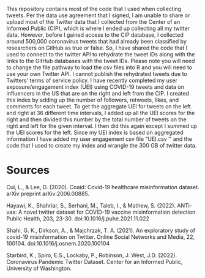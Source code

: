 This repository contains most of the code that I used when collecting tweets. Per the data use agreement that I signed, I am unable to share or upload most of the Twitter data that I collected from the Center of an Informed Public (CIP), which is where I ended up collecting all my twitter data. However, before I gained access to the CIP database, I collected around 500,000 coronavirus tweets that had already been classified by researchers on GitHub as true or false. So, I have shared the code that I used to connect to the twitter API to rehydrate the tweet IDs along with the links to the GitHub databases with the tweet IDs. Please note you will need to change the file pathway to load the csv files into R and you will need to use your own Twitter API. I cannot publish the rehydrated tweets due to Twitters' terms of service policy. I have recently completed my user exposure/engagement index (UEI) using COVID-19 tweets and data on influencers in the US that are on the right and left from the CIP. I created this index by adding up the number of followers, retweets, likes, and comments for each tweet. To get the aggregate UEI for tweets on the left and right at 36 different time intervals, I added up all the UEI scores for the right and then divided this number by the total number of tweets on the right and left for the given interval. I then did this again except I summed up the UEI scores for the left. Since my UEI index is based on aggregated information I have added my user engagement csv file "UEI.csv '' and the code that I used to create my index and wrangle the 300 GB of twitter data. 

 

# Sources 

Cui, L., & Lee, D. (2020). Coaid: Covid-19 healthcare misinformation dataset. arXiv preprint arXiv:2006.00885. 

Hayawi, K., Shahriar, S., Serhani, M., Taleb, I., & Mathew, S. (2022). ANTi-vax: A novel twitter dataset for COVID-19 vaccine misinformation detection. Public Health, 203, 23-30. doi:10.1016/j.puhe.2021.11.022 

Shahi, G. K., Dirkson, A., & Majchrzak, T. A. (2021). An exploratory study of covid-19 misinformation on Twitter. Online Social Networks and Media, 22, 100104. doi:10.1016/j.osnem.2020.100104 
 
 Starbird, K., Spiro, E.S., Lockaby, P., Robinson, J. West, J.D. (2022). Coronavirus Pandemic Twitter Dataset. Center for an Informed Public, University of Washington.

